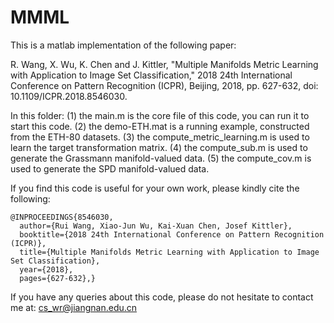 # MMML
This is a matlab implementation of the following paper:

R. Wang, X. Wu, K. Chen and J. Kittler, "Multiple Manifolds Metric Learning with Application to Image Set Classification," 2018 24th International Conference on Pattern Recognition (ICPR), Beijing, 2018, pp. 627-632, doi: 10.1109/ICPR.2018.8546030.

In this folder:
    (1) the main.m is the core file of this code, you can run it to start this code.
    (2) the demo-ETH.mat is a running example, constructed from the ETH-80 datasets.
    (3) the compute_metric_learning.m is used to learn the target transformation matrix.
    (4) the compute_sub.m is used to generate the Grassmann manifold-valued data.
    (5) the compute_cov.m is used to generate the SPD manifold-valued data.
  
If you find this code is useful for your own work, please kindly cite the following:

    @INPROCEEDINGS{8546030,
      author={Rui Wang, Xiao-Jun Wu, Kai-Xuan Chen, Josef Kittler},
      booktitle={2018 24th International Conference on Pattern Recognition (ICPR)}, 
      title={Multiple Manifolds Metric Learning with Application to Image Set Classification}, 
      year={2018},
      pages={627-632},}

If you have any queries about this code, please do not hesitate to contact me at: cs_wr@jiangnan.edu.cn 
